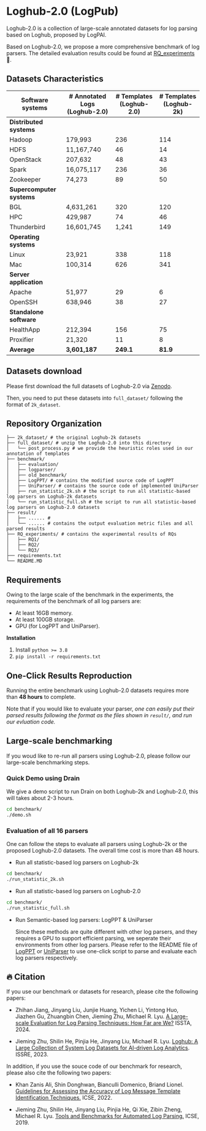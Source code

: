 # Loghub-2.0 (LogPub)

Loghub-2.0 is a collection of large-scale annotated datasets for log parsing based on Loghub, proposed by LogPAI.

Based on Loghub-2.0, we propose a more comprehensive benchmark of log parsers. The detailed evaluation results could be found at [RQ_experiments](RQs_experiments/README.md) 🔗.


## Datasets Characteristics

| Software systems          | # Annotated Logs (Loghub-2.0) | # Templates  (Loghub-2.0) | # Templates (Loghub-2k) |
| ------------------------- | ------------------------- | --------------------- | ----------------------- |
| **Distributed systems**   |                           |                       |                         |
| Hadoop                    | 179,993                   | 236                   | 114                     |
| HDFS                      | 11,167,740                | 46                    | 14                      |
| OpenStack                 | 207,632                   | 48                    | 43                      |
| Spark                     | 16,075,117                | 236                   | 36                      |
| Zookeeper                 | 74,273                    | 89                    | 50                      |
| **Supercomputer systems** |                           |                       |                         |
| BGL                       | 4,631,261                 | 320                   | 120                     |
| HPC                       | 429,987                   | 74                    | 46                      |
| Thunderbird               | 16,601,745                | 1,241                 | 149                     |
| **Operating systems**     |                           |                       |                         |
| Linux                     | 23,921                    | 338                   | 118                     |
| Mac                       | 100,314                   | 626                   | 341                     |
| **Server application**    |                           |                       |                         |
| Apache                    | 51,977                    | 29                    | 6                       |
| OpenSSH                   | 638,946                   | 38                    | 27                      |
| **Standalone software**   |                           |                       |                         |
| HealthApp                 | 212,394                   | 156                   | 75                      |
| Proxifier                 | 21,320                    | 11                    | 8                       |
| **Average**               | **3,601,187**             | **249.1**             | **81.9**                |


## Datasets download

Please first download the full datasets of Loghub-2.0 via [Zenodo](https://zenodo.org/record/8275861).

Then, you need to put these datasets into `full_dataset/` following the format of `2k_dataset`.


## Repository Organization 

```
├── 2k_dataset/ # the original Loghub-2k datasets
├── full_dataset/ # unzip the Loghub-2.0 into this directory
│   └── post_process.py # we provide the heuristic roles used in our annotation of templates 
├── benchmark/
│   ├── evaluation/
│   ├── logparser/
│   ├── old_benchmark/
│   ├── LogPPT/ # contains the modified source code of LogPPT
│   ├── UniParser/ # contains the source code of implemented UniParser
│   ├── run_statistic_2k.sh # the script to run all statistic-based log parsers on Loghub-2k datasets
│   └── run_statistic_full.sh # the script to run all statistic-based log parsers on Loghub-2.0 datasets
├── result/
│   ├── ...... # 
│   └── ...... # contains the output evaluation metric files and all parsed results
├── RQ_experiments/ # contains the experimental results of RQs
│   ├── RQ1/
│   ├── RQ2/
│   └── RQ3/
├── requirements.txt
└── README.MD
```

## Requirements

Owing to the large scale of the benchmark in the experiments, the requirements of the benchmark of all log parsers are:

- At least 16GB memory.
- At least 100GB storage.
- GPU (for LogPPT and UniParser).

**Installation**

1. Install ```python >= 3.8```
2. ```pip install -r requirements.txt```


## One-Click Results Reproduction

Running the entire benchmark using Loghub-2.0 datasets requires more than **48 hours** to complete.

Note that if you would like to evaluate your parser, *one can easily put their parsed results following the format as the files shown in `result/`, and run our evluation code.*

## Large-scale benchmarking

If you woud like to re-run all parsers using Loghub-2.0, please follow our large-scale benchmarking steps.

### Quick Demo using Drain

We give a demo script to run Drain on both Loghub-2k and Loghub-2.0, this will takes about 2-3 hours.

```bash
cd benchmark/
./demo.sh
```

### Evaluation of all 16 parsers

One can follow the steps to evaluate all parsers using Loghub-2k or the proposed Loghub-2.0 datasets. The overall time cost is more than 48 hours.

- Run all statistic-based log parsers on Loghub-2k

```bash
cd benchmark/
./run_statistic_2k.sh
```

- Run all statistic-based log parsers on Loghub-2.0

```bash
cd benchmark/
./run_statistic_full.sh
```

- Run Semantic-based log parsers: LogPPT & UniParser

  Since these methods are quite different with other log parsers, and they requires a GPU to support efficient parsing, we seperate their environments from other log parsers. Please refer to the README file of [LogPPT](benchmark/LogPPT/README.md) or [UniParser](benchmark/UniParser/README.md) to use one-click script to parse and evaluate each log parsers respectively.


## 🔥 Citation

If you use our benchmark or datasets for research, please cite the following papers:

- Zhihan Jiang, Jinyang Liu, Junjie Huang, Yichen Li, Yintong Huo, Jiazhen Gu, Zhuangbin Chen, Jieming Zhu, Michael R. Lyu. [A Large-scale Evaluation for Log Parsing Techniques: How Far are We?](https://arxiv.org/abs/2308.10828) ISSTA, 2024. 

- Jieming Zhu, Shilin He, Pinjia He, Jinyang Liu, Michael R. Lyu. [Loghub: A Large Collection of System Log Datasets for AI-driven Log Analytics](https://arxiv.org/abs/2008.06448). ISSRE, 2023.

In addition, if you use the souce code of our benchmark for research, please also cite the following two papers:

- Khan Zanis Ali, Shin Donghwan, Bianculli Domenico, Briand Lionel. [Guidelines for Assessing the Accuracy of Log Message Template Identification Techniques.](https://dl.acm.org/doi/abs/10.1145/3510003.3510101) ICSE, 2022.

- Jieming Zhu, Shilin He, Jinyang Liu, Pinjia He, Qi Xie, Zibin Zheng, Michael R. Lyu. [Tools and Benchmarks for Automated Log Parsing.](https://arxiv.org/abs/1811.03509) ICSE, 2019.